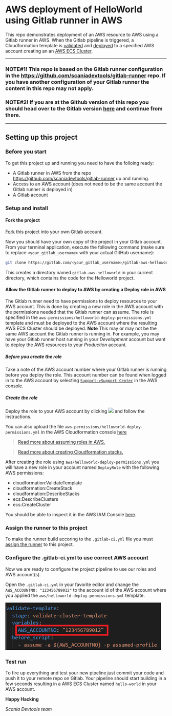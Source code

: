 AWS deployment of HelloWorld using Gitlab runner in AWS
=======================================================


This repo demonstrates deployment of an AWS resource to AWS using a Gitlab runner in AWS. When the Gitlab pipeline is triggered, a Cloudformation template is <a href="https://docs.aws.amazon.com/AWSCloudFormation/latest/UserGuide/using-cfn-validate-template.html" target="_blank">validated</a> and <a href="https://docs.aws.amazon.com/AWSCloudFormation/latest/UserGuide/using-cfn-cli-creating-stack.html" target="_blank">deployed</a> to a specified AWS account creating an an <a href="https://docs.aws.amazon.com/AmazonECS/latest/developerguide/ECS_clusters.html" target="_blank">AWS ECS Cluster</a>.
___

### __NOTE#1!__ This repo is based on the Gitlab runner configuration in the <a href="https://github.com/scaniadevtools/gitlab-runner" target="_blank">https://github.com/scaniadevtools/gitlab-runner</a> repo. If you have another configuration of your Gitlab runner the content in this repo may not apply.

### __NOTE#2!__ If you are at the Github version of this repo you should head over to the Gitlab version <a href="https://gitlab.com/scaniadevtools/gitlab-samples/gitlab-aws-helloworld">here</a> and continue from there.
___

## Setting up this project
### Before you start
To get this project up and running you need to have the folloing ready:
* A Gitlab runner in AWS from the repo <a href="https://github.com/scaniadevtools/gitlab-runner" target="_blank">https://github.com/scaniadevtools/gitlab-runner</a> up and running.
* Access to an AWS account (does not need to be the same account the Gitlab runner is deployed in)
* A Gitlab account

### Setup and install

#### Fork the project
<a href="https://docs.gitlab.com/ee/gitlab-basics/fork-project.html" target="_blank">Fork</a> this project into your own Gitlab account.

Now you should have your own copy of the project in your Gitlab account. From your terminal application, execute the following command (make sure to replace `<your_gitlab_username>` with your actual GitHub username):
```bash
git clone https://gitlab.com/<your_gitlab_username>/gitlab-aws-helloworld.git 
```

This creates a directory named `gitlab-aws-helloworld` in your current directory, which contains the code for the Helloworld project.

#### Allow the Gitlab runner to deploy to AWS by creating a Deploy role in AWS
The Gitlab runner need to have permissions to deploy resources to your AWS account. This is done by creating a new role in the AWS account with the permissions needed that the Gitlab runner can assume. The role is specified in the `aws-permissions/helloworld-deploy-permissions.yml` template and must be deployed to the AWS account where the resulting AWS ECS Cluster should be deployed. __Note__ This may or may not be  the same AWS account the Gitlab runner is running in. For example, you may have your Gitlab runner host running in your *Development* account but want to deploy the AWS resources to your *Production* account. 

##### Before you create the role 
Take a note of the AWS account number where your Gitlab runner is running before you deploy the role. This account number can be found when logged in to the AWS account by selecting <a href="https://console.aws.amazon.com/support/home" target="_blank">`Support->Support Center`</a> in the AWS console.

##### Create the role 

Deploy the role to your AWS account by clicking <a href="https://console.aws.amazon.com/cloudformation/home#/stacks/new?stackName=helloworld-deploy-permissions&amp;templateURL=https://s3-eu-west-1.amazonaws.com/scaniadevtools-aws-templates/helloworld-deploy-permissions.yml" target="_blank"><img src="https://cdn.rawgit.com/buildkite/cloudformation-launch-stack-button-svg/master/launch-stack.svg"></a> and follow the instructions.

You can also upload the file `aws-permissions/helloworld-deploy-permissions.yml` in the AWS Cloudformation console <a href="https://eu-west-1.console.aws.amazon.com/cloudformation/home#/stacks/new" target="_blank">here</a>

> <a href="https://docs.aws.amazon.com/STS/latest/APIReference/API_AssumeRole.html" target="_blank">Read more about assuming roles in AWS.</a>

> <a href="https://docs.aws.amazon.com/AWSCloudFormation/latest/UserGuide/cfn-console-create-stack.html" target="_blank">Read more about creating Cloudformation stacks.</a>


After creating the role using `aws/helloworld-deploy-permissions.yml` you will have a new role in your account named ``DeployRole`` with the following AWS permissions:

* cloudformation:ValidateTemplate
* cloudformation:CreateStack
* cloudformation:DescribeStacks
* ecs:DescribeClusters
* ecs:CreateCluster

You should be able to inspect it in the AWS IAM Console <a href="https://console.aws.amazon.com/iam/home?#/roles/DeployRole" target="_blank">here</a>.

### Assign the runner to this project
To make the runner build accoring to the `.gitlab-ci.yml` file you must <a href="https://docs.gitlab.com/ee/ci/runners/#assigning-a-runner-to-another-project" target="_blank">assign the runner</a>  to this project. 

### Configure the .gitlab-ci.yml to use correct AWS account
Now we are ready to configure the project pipeline to use our roles and AWS account(s).

Open the ``.gitlab-ci.yml`` in your favorite editor and change the ``AWS_ACCOUNTNO: "123456789012"`` to the account id of the AWS account where you applied the `aws/helloworld-deploy-permissions.yml` template.

![](images/configure-gitlab-ci.PNG)


### Test run
To fire up everything and test your new pipeline just commit your code and push it to your remote repo on Gitlab. Your pipeline should start building in a few seconds resulting in a AWS ECS Cluster named ``hello-world`` in your  AWS account. 

__Happy Hacking__

*Scania Devtools team*










